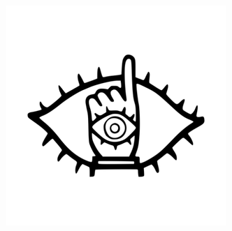 <img src="https://raw.githubusercontent.com/splitline/splitline/master/splitline.svg" width="1024"  />
